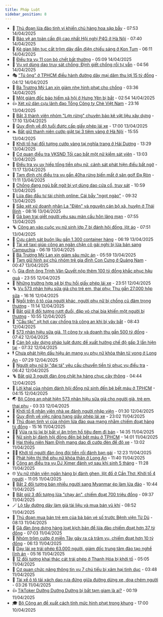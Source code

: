 ```yaml
---
title: Pháp Luật
sidebar_position: 8
---
```


<!-- dantri-phap-luat:START -->
- 🌊 [Thủ đoạn lừa đảo tinh vi khiến chủ hàng hoa sập bẫy](https://dantri.com.vn/phap-luat/thu-doan-lua-dao-tinh-vi-khien-chu-hang-hoa-sap-bay-20250414143202961.htm) - 07:53 14/04/2025
- 🐲 [Bảo vệ an toàn cấp độ cao nhất Hội nghị P4G ở Hà Nội](https://dantri.com.vn/phap-luat/bao-ve-an-toan-cap-do-cao-nhat-hoi-nghi-p4g-o-ha-noi-20250414143025545.htm) - 07:40 14/04/2025
- 🌁 [Kẻ gian liên tục cắt trộm dây dẫn điện chiếu sáng ở Kon Tum](https://dantri.com.vn/phap-luat/ke-gian-lien-tuc-cat-trom-day-dan-dien-chieu-sang-o-kon-tum-20250414123003603.htm) - 06:11 14/04/2025
- 🎃 [Điều tra vụ 11 con bò chết bất thường](https://dantri.com.vn/phap-luat/dieu-tra-vu-11-con-bo-chet-bat-thuong-20250414114245882.htm) - 05:09 14/04/2025
- 🦅 [Vụ vợ dùng dao truy sát chồng: Định giết chồng rồi tự vẫn](https://dantri.com.vn/phap-luat/vu-vo-dung-dao-truy-sat-chong-dinh-giet-chong-roi-tu-van-20250414113537713.htm) - 04:56 14/04/2025
- 🎭 [&quot;Tú ông&quot; ở TPHCM điều hành đường dây mại dâm thu lợi 15 tỷ đồng](https://dantri.com.vn/phap-luat/tu-ong-o-tphcm-dieu-hanh-duong-day-mai-dam-thu-loi-15-ty-dong-20250414105050581.htm) - 04:12 14/04/2025
- 🤗 [Bà Trương Mỹ Lan xin giảm nhẹ hình phạt cho chồng](https://dantri.com.vn/phap-luat/ba-truong-my-lan-xin-giam-nhe-hinh-phat-cho-chong-20250414100213374.htm) - 03:36 14/04/2025
- 🚀 [Một giám đốc bảo hiểm xã hội ở Hưng Yên bị bắt](https://dantri.com.vn/phap-luat/mot-giam-doc-bao-hiem-xa-hoi-o-hung-yen-bi-bat-20250414094211546.htm) - 02:54 14/04/2025
- 👍 [Xét xử dàn cựu lãnh đạo Tổng Công ty Chè Việt Nam](https://dantri.com.vn/phap-luat/xet-xu-dan-cuu-lanh-dao-tong-cong-ty-che-viet-nam-20250414014140247.htm) - 23:16 13/04/2025
- 🧐 [Bắt 3 thành viên nhóm &quot;Lợn rừng&quot; chuyên bảo kê vật liệu xây dựng](https://dantri.com.vn/phap-luat/bat-3-thanh-vien-nhom-lon-rung-chuyen-bao-ke-vat-lieu-xay-dung-20250414000353682.htm) - 17:10 13/04/2025
- 🫶 [Quy định về độ tuổi được cấp giấy phép lái xe](https://dantri.com.vn/phap-luat/quy-dinh-ve-do-tuoi-duoc-cap-giay-phep-lai-xe-20250413231725600.htm) - 17:00 13/04/2025
- 🏊 [Bắt giữ thanh niên cướp giật tại 3 tiệm vàng ở Hà Nội](https://dantri.com.vn/phap-luat/bat-giu-thanh-nien-cuop-giat-tai-3-tiem-vang-o-ha-noi-20250413224923799.htm) - 15:55 13/04/2025
- 🌋 [Khởi tố hai đối tượng cướp vàng tại nghĩa trang ở Hải Dương](https://dantri.com.vn/phap-luat/khoi-to-hai-doi-tuong-cuop-vang-tai-nghia-trang-o-hai-duong-20250413201859737.htm) - 13:29 13/04/2025
- 👹 [Cơ quan điều tra VKSND Tối cao bắt một nữ kiểm sát viên](https://dantri.com.vn/phap-luat/co-quan-dieu-tra-vksnd-toi-cao-bat-mot-nu-kiem-sat-vien-20250413195607510.htm) - 13:03 13/04/2025
- 🫣 [Điều tra vụ uy hiếp tống tiền phụ nữ, cảnh sát phát hiện điều bất ngờ](https://dantri.com.vn/phap-luat/dieu-tra-vu-uy-hiep-tong-tien-phu-nu-canh-sat-phat-hien-dieu-bat-ngo-20250413180106587.htm) - 11:17 13/04/2025
- 🎃 [Tạm đình chỉ điều tra vụ gần 40ha rừng biến mất ở sân golf Đạ Ròn](https://dantri.com.vn/phap-luat/tam-dinh-chi-dieu-tra-vu-gan-40ha-rung-bien-mat-o-san-golf-da-ron-20250413174711917.htm) - 11:11 13/04/2025
- 🌝 [Chồng đang ngủ bất ngờ bị vợ dùng dao cứa cổ, truy sát](https://dantri.com.vn/phap-luat/chong-dang-ngu-bat-ngo-bi-vo-dung-dao-cua-co-truy-sat-20250413173040957.htm) - 10:59 13/04/2025
- 🚀 [Lừa đảo đầu tư tài chính online: Cái bẫy &quot;ngọt ngào&quot;](https://dantri.com.vn/phap-luat/lua-dao-dau-tu-tai-chinh-online-cai-bay-ngot-ngao-20250413160856312.htm) - 09:32 13/04/2025
- 🥷 [Sắp xét xử doanh nhân La &quot;Điên&quot; và nguyên cán bộ xã, huyện ở Thái Bình](https://dantri.com.vn/phap-luat/sap-xet-xu-doanh-nhan-la-dien-va-nguyen-can-bo-xa-huyen-o-thai-binh-20250413123537960.htm) - 08:16 13/04/2025
- 👺 [Gã bạn trai giết người yêu sau màn cầu hôn lãng mạn](https://dantri.com.vn/phap-luat/ga-ban-trai-giet-nguoi-yeu-sau-man-cau-hon-lang-man-20250413141818949.htm) - 07:55 13/04/2025
- 🪜 [Công an vào cuộc vụ nữ sinh lớp 7 bị đánh hội đồng, lột áo](https://dantri.com.vn/phap-luat/cong-an-vao-cuoc-vu-nu-sinh-lop-7-bi-danh-hoi-dong-lot-ao-20250413141029438.htm) - 07:51 13/04/2025
- 🦄 [Cựu cảnh sát buôn lậu gần 1.300 container hàng](https://dantri.com.vn/phap-luat/cuu-canh-sat-buon-lau-gan-1300-container-hang-20250413124754864.htm) - 06:19 13/04/2025
- 🦍 [Tài xế taxi giúp công an ngăn chặn cô gái nghi bị lừa bán sang Campuchia](https://dantri.com.vn/phap-luat/tai-xe-taxi-giup-cong-an-ngan-chan-co-gai-nghi-bi-lua-ban-sang-campuchia-20250413121016032.htm) - 06:19 13/04/2025
- 🌁 [Bà Trương Mỹ Lan xin giảm sâu mức án](https://dantri.com.vn/phap-luat/ba-truong-my-lan-xin-giam-sau-muc-an-20250413115747015.htm) - 05:59 13/04/2025
- 💯 [Tạm giữ hình sự chủ nhóm trẻ gia đình Con Cưng ở Quảng Nam](https://dantri.com.vn/phap-luat/tam-giu-hinh-su-chu-nhom-tre-gia-dinh-con-cung-o-quang-nam-20250412220113661.htm) - 00:47 13/04/2025
- 🌜 [Gia đình ông Trịnh Văn Quyết nộp thêm 100 tỷ đồng khắc phục hậu quả](https://dantri.com.vn/phap-luat/gia-dinh-ong-trinh-van-quyet-nop-them-100-ty-dong-khac-phuc-hau-qua-20250412222201724.htm) - 23:55 12/04/2025
- 👹 [Những trường hợp sẽ bị thu hồi giấy phép lái xe](https://dantri.com.vn/phap-luat/nhung-truong-hop-se-bi-thu-hoi-giay-phep-lai-xe-20250413035837056.htm) - 23:51 12/04/2025
- 🪜 [Vụ 573 nhãn hiệu sữa giả cho trẻ em, thai phụ: Thu gần 27.000 hộp sữa](https://dantri.com.vn/phap-luat/vu-573-nhan-hieu-sua-gia-cho-tre-em-thai-phu-thu-gan-27000-hop-sua-20250412225542136.htm) - 16:16 12/04/2025
- 🦩 [Ngồi trên ô tô của người khác, người phụ nữ bị chồng cũ đâm trọng thương](https://dantri.com.vn/phap-luat/ngoi-tren-o-to-cua-nguoi-khac-nguoi-phu-nu-bi-chong-cu-dam-trong-thuong-20250412180037737.htm) - 11:14 12/04/2025
- 💂 [Bắt giữ 8 đối tượng rượt đuổi, đập vỏ chai bia khiến một người bị thương](https://dantri.com.vn/phap-luat/bat-giu-8-doi-tuong-ruot-duoi-dap-vo-chai-bia-khien-mot-nguoi-bi-thuong-20250412170626623.htm) - 10:55 12/04/2025
- 💃 [&quot;Cẩu tặc&quot; xịt hơi cay chống trả công an khi bị vây bắt](https://dantri.com.vn/phap-luat/cau-tac-xit-hoi-cay-chong-tra-cong-an-khi-bi-vay-bat-20250412143238187.htm) - 08:43 12/04/2025
- 🧐 [573 nhãn hiệu sữa giả, 11 công ty và doanh thu gần 500 tỷ đồng](https://dantri.com.vn/phap-luat/573-nhan-hieu-sua-gia-11-cong-ty-va-doanh-thu-gan-500-ty-dong-20250412142845230.htm) - 07:42 12/04/2025
- 🤗 [Cán bộ xây dựng pháp luật được đề xuất hưởng chế độ gấp 3 lần hiện tại](https://dantri.com.vn/phap-luat/can-bo-xay-dung-phap-luat-duoc-de-xuat-huong-che-do-gap-3-lan-hien-tai-20250412140513630.htm) - 07:32 12/04/2025
- 🕴 [Chưa phát hiện dấu hiệu án mạng vụ phụ nữ khỏa thân tử vong ở Long An](https://dantri.com.vn/phap-luat/chua-phat-hien-dau-hieu-an-mang-vu-phu-nu-khoa-than-tu-vong-o-long-an-20250412112900218.htm) - 07:29 12/04/2025
- 🐎 [Người phụ nữ bị &quot;đại tá&quot; yêu cầu chuyển tiền tỷ phục vụ điều tra](https://dantri.com.vn/phap-luat/nguoi-phu-nu-bi-dai-ta-yeu-cau-chuyen-tien-ty-phuc-vu-dieu-tra-20250412113832188.htm) - 06:42 12/04/2025
- 🪜 [Bắt giữ 3 người đàn ông chặt hạ hàng chục cây thông](https://dantri.com.vn/phap-luat/bat-giu-3-nguoi-dan-ong-chat-ha-hang-chuc-cay-thong-20250412112250202.htm) - 04:44 12/04/2025
- 🤭 [Lời khai của nhóm đánh hội đồng nữ sinh đến bê bết máu ở TPHCM](https://dantri.com.vn/phap-luat/loi-khai-cua-nhom-danh-hoi-dong-nu-sinh-den-be-bet-mau-o-tphcm-20250412101407783.htm) - 04:15 12/04/2025
- 🌏 [Bộ Công an phát hiện 573 nhãn hiệu sữa giả cho người già, trẻ em, thai phụ](https://dantri.com.vn/phap-luat/bo-cong-an-phat-hien-573-nhan-hieu-sua-gia-cho-nguoi-gia-tre-em-thai-phu-20250412083140982.htm) - 03:33 12/04/2025
- 🎃 [Khởi tố 6 nhân viên nhà xe đánh người nhập viện](https://dantri.com.vn/phap-luat/khoi-to-6-nhan-vien-nha-xe-danh-nguoi-nhap-vien-20250412080919326.htm) - 01:30 12/04/2025
- 🗽 [Quy định về việc nâng hạng giấy phép lái xe](https://dantri.com.vn/phap-luat/quy-dinh-ve-viec-nang-hang-giay-phep-lai-xe-20250411222339849.htm) - 23:02 11/04/2025
- 🌁 [Thủ đoạn tinh vi của nhóm lừa đảo qua mạng nhằm chiếm đoạt hàng tỷ đồng](https://dantri.com.vn/phap-luat/thu-doan-tinh-vi-cua-nhom-lua-dao-qua-mang-nham-chiem-doat-hang-ty-dong-20250411215900553.htm) - 15:16 11/04/2025
- 🧑‍💻 [Vừa ra tù lại bị bắt vì ăn trộm hồ tiêu đem đi bán](https://dantri.com.vn/phap-luat/vua-ra-tu-lai-bi-bat-vi-an-trom-ho-tieu-dem-di-ban-20250411211249664.htm) - 14:35 11/04/2025
- 🌮 [Nữ sinh bị đánh hội đồng đến bê bết máu ở TPHCM](https://dantri.com.vn/phap-luat/nu-sinh-bi-danh-hoi-dong-den-be-bet-mau-o-tphcm-20250411204928435.htm) - 14:01 11/04/2025
- 🤗 [Hai thiếu niên Nam Định mang dao đi cướp đèn để độ xe](https://dantri.com.vn/phap-luat/hai-thieu-nien-nam-dinh-mang-dao-di-cuop-den-de-do-xe-20250408193130341.htm) - 13:02 11/04/2025
- 👨‍🏫 [Khởi tố người đàn ông đòi tiền rồi đánh bạn gái](https://dantri.com.vn/phap-luat/khoi-to-nguoi-dan-ong-doi-tien-roi-danh-ban-gai-20250411183130616.htm) - 12:23 11/04/2025
- 🎉 [Phát hiện thi thể phụ nữ khỏa thân ở Long An](https://dantri.com.vn/phap-luat/phat-hien-thi-the-phu-nu-khoa-than-o-long-an-20250411175151557.htm) - 11:40 11/04/2025
- 🤗 [Công an điều tra vụ DJ Ximer đánh vợ sau khi sinh 5 tháng](https://dantri.com.vn/phap-luat/cong-an-dieu-tra-vu-dj-ximer-danh-vo-sau-khi-sinh-5-thang-20250411182544588.htm) - 11:28 11/04/2025
- 🤓 [Vụ nữ nhân viên ngân hàng bị đánh ghen, lột đồ ở Cần Thơ: Khởi tố 4 người](https://dantri.com.vn/phap-luat/vu-nu-nhan-vien-ngan-hang-bi-danh-ghen-lot-do-o-can-tho-khoi-to-4-nguoi-20250411175449063.htm) - 11:05 11/04/2025
- 👹 [Bắt 2 đối tượng bán nhiều người sang Myanmar ép làm lừa đảo](https://dantri.com.vn/phap-luat/bat-2-doi-tuong-ban-nhieu-nguoi-sang-myanmar-ep-lam-lua-dao-20250411170033038.htm) - 10:44 11/04/2025
- 🐘 [Bắt giữ 3 đối tượng lừa &quot;chạy án&quot;, chiếm đoạt 700 triệu đồng](https://dantri.com.vn/phap-luat/bat-giu-3-doi-tuong-lua-chay-an-chiem-doat-700-trieu-dong-20250411161745490.htm) - 09:37 11/04/2025
- 🪄 [Lộ tẩy đường dây làm giả tài liệu và mua bán vũ khí](https://dantri.com.vn/phap-luat/lo-tay-duong-day-lam-gia-tai-lieu-va-mua-ban-vu-khi-20250411150357942.htm) - 08:52 11/04/2025
- 💄 [Thủ đoạn mua bán trẻ em của bà bán vé số trước Bệnh viện Từ Dũ](https://dantri.com.vn/phap-luat/thu-doan-mua-ban-tre-em-cua-ba-ban-ve-so-truoc-benh-vien-tu-du-20250411130645525.htm) - 08:13 11/04/2025
- 🐎 [Gã đàn ông dựng hàng loạt kịch bản để lừa đảo chiếm đoạt hơn 37 tỷ đồng](https://dantri.com.vn/phap-luat/ga-dan-ong-dung-hang-loat-kich-ban-de-lua-dao-chiem-doat-hon-37-ty-dong-20250411133302818.htm) - 07:03 11/04/2025
- 💯 [Nhóm trộm cướp ở miền Tây gây ra cả trăm vụ, chiếm đoạt hơn 10 tỷ đồng](https://dantri.com.vn/phap-luat/nhom-trom-cuop-o-mien-tay-gay-ra-ca-tram-vu-chiem-doat-hon-10-ty-dong-20250411093255208.htm) - 06:13 11/04/2025
- 💯 [Dạy lái xe trái phép 63.000 người, giám đốc trung tâm đào tạo nghề lĩnh án](https://dantri.com.vn/phap-luat/day-lai-xe-trai-phep-63000-nguoi-giam-doc-trung-tam-dao-tao-nghe-linh-an-20250411114317648.htm) - 05:16 11/04/2025
- 🌈 [12 đối tượng khai thác cát trái phép ở Thanh Hóa bị khởi tố](https://dantri.com.vn/phap-luat/12-doi-tuong-khai-thac-cat-trai-phep-o-thanh-hoa-bi-khoi-to-20250411114009590.htm) - 05:05 11/04/2025
- 🧠 [Cơ quan chức năng thông tin vụ 7 chú tiểu bị xâm hại tình dục](https://dantri.com.vn/phap-luat/co-quan-chuc-nang-thong-tin-vu-7-chu-tieu-bi-xam-hai-tinh-duc-20250411102557804.htm) - 03:48 11/04/2025
- 🌈 [Tài xế ô tô tải xách dao rựa đứng giữa đường dừng xe, dọa chém người](https://dantri.com.vn/phap-luat/tai-xe-o-to-tai-xach-dao-rua-dung-giua-duong-dung-xe-doa-chem-nguoi-20250411095904515.htm) - 03:26 11/04/2025
- 👍 [TikToker Dưỡng Dướng Dường bị bắt tạm giam là ai?](https://dantri.com.vn/phap-luat/tiktoker-duong-duong-duong-bi-bat-tam-giam-la-ai-20250411070128631.htm) - 00:19 11/04/2025
- 🎓 [Bộ Công an đề xuất cách tính mức hình phạt trong khung](https://dantri.com.vn/phap-luat/bo-cong-an-de-xuat-cach-tinh-muc-hinh-phat-trong-khung-20250410232036000.htm) - 17:00 10/04/2025<!-- dantri-phap-luat:END -->
